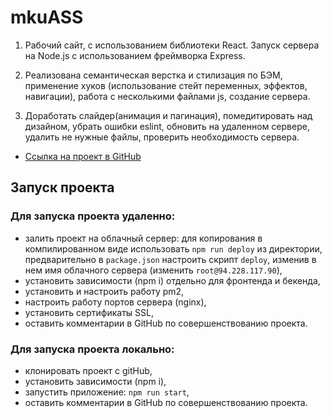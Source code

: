 # mkuASS

1. Рабочий сайт, с использованием библиотеки React. Запуск сервера на Node.js c использованием фреймворка Express.

2. Реализована семантическая верстка и стилизация по БЭМ, применение хуков (использование стейт переменных, эффектов, навигации), работа с несколькими файлами js, создание сервера.

3. Доработать слайдер(анимация и пагинация), помедитировать над дизайном, убрать ошибки eslint, обновить на удаленном сервере, удалить не нужные файлы, проверить необходимость сервера.

+ [Ссылка на проект в GitHub](https://github.com/alix1982/mkuASS)


## Запуск проекта

### Для запуска проекта удаленно:
- залить проект на облачный сервер: для копирования в компилированном виде использовать `npm run deploy` из директории, предварительно в `package.json` настроить скрипт `deploy`, изменив в нем имя облачного сервера (изменить `root@94.228.117.90`),
- установить зависимости (npm i) отдельно для фронтенда и бекенда,
- установить и настроить работу pm2,
- настроить работу портов сервера (nginx),
- установить сертификаты SSL,
- оставить комментарии в GitHub по совершенствованию проекта.

### Для запуска проекта локально:
- клонировать проект c gitHub,
- установить зависимости (npm i),
- запустить приложение: `npm run start`,
- оставить комментарии в GitHub по совершенствованию проекта.

